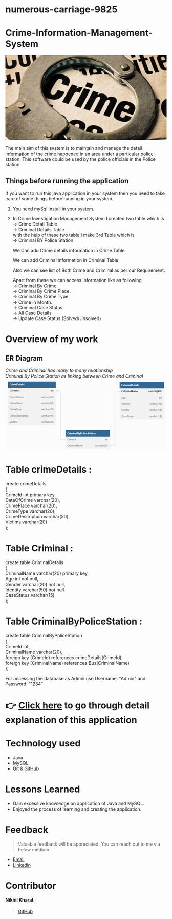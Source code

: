 # numerous-carriage-9825
# Crime-Information-Management-System

![Logo](https://github.com/nikhilkharat/numerous-carriage-9825/blob/day-5/Crime_Investigation_Management_System/Images/gs_article_img_157183295712.jpg)



The main aim of this system is to maintain and manage the detail information of the crime happened in  an  area under a particular police station. 
This software could be used by the police officials in the Police station.


## Things before running the application

If you want to run this java application in your system then you need to take care of some things before running in your system. 

1) You need mySql install in your system.

2) In Crime Investigation Management System I created two table which is<br>
   -> Crime Detail Table<br>
   -> Criminal Details Table<br>
   with the help of these two table I make 3rd Table which is<br>
   -> Criminal BY Police Station<br>
   
   We Can add Crime details information in Crime Table
   
   We can add Criminal information in Criminal Table
   
   Also we can see list of Both Crime and Criminal as per our Requirement.
   
   Apart from these we can access information like as following<br>
   -> Criminal By Crime.<br>
   -> Criminal By Crime Place.<br>
   -> Criminal By Crime Type.<br>
   -> Crime in Month.<br>
   -> Criminal Case Status.<br>
   -> All Case Details <br>
   -> Update Case Status (Solved/Unsolved)<br>

# Overview of my work

## **ER Diagram**
*Crime and Criminal has many to many relationship*
</br>
*Criminal By Police Station as linking between Crime and Criminal*
</br>
![Er diagram](https://github.com/nikhilkharat/numerous-carriage-9825/blob/main/Crime_Investigation_Management_System/Project/Table%20Relation.png)


Table crimeDetails :
====================
create crimeDetails <br>
(<br>
    CrimeId int primary key,<br>
    DateOfCrime varchar(20),<br>
    CrimePlace varchar(20),<br>
    CrimeType varchar(20),<br>
    CrimeDescription varchar(50),<br>
    Victims varchar(20)<br>
);

Table Criminal :
=====================
create table CriminalDetails<br>
(<br>
    CriminalName varchar(20) primary key,<br>
    Age int not null,<br>
    Gender varchar(20) not null,<br>
    Identity varchar(50) not null<br>
    CaseStatus varchar(15) <br>
);

Table CriminalByPoliceStation :
==================
create table CriminalByPoliceStation <br>
(<br>
    CrimeId int,<br>
    CriminalName varchar(20),<br>
    foreign key (CrimeId) references crimeDetails(CrimeId),<br>
    foreign key (CriminalName) references Bus(CriminalName)<br>
);


For accessing the database as Admin use Username: "Admin" and Password: "1234"

# 👉 [Click here](https://drive.google.com/file/d/1kKWC5dUw0bd2ESU9o_2k4L9_i6JaqKXS/view) to go through detail explanation of this application 


# Technology used 

- Java
- MySQL
- Git & GitHub

# Lessons Learned

- Gain excessive knowledge on application of Java and MySQL.
- Enjoyed the process of learning and creating the application.


# Feedback
> Valuable feedback will be appreciated.
> You can reach out to me via below medium.

- [Email](nikhil.kharat8a@gmail.com)
- [Linkedin](https://www.linkedin.com/in/nikhil-kharat-872608109)
# Contributor
#### Nikhil Kharat
>[GitHub](https://github.com/nikhilkharat)
